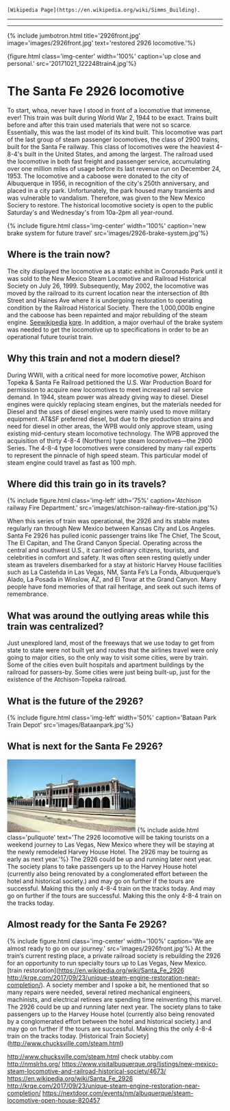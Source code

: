     [Wikipedia Page](https://en.wikipedia.org/wiki/Simms_Building).



---
---
{% include jumbotron.html
title='2926front.jpg'
image='images/2926front.jpg'
text='restored 2926 locomotive.'%} 


{figure.html
  class='img-center'
  width='100%'
  caption='up close and personal.'
  src='20171021_122248train4.jpg'%}
# The Santa Fe 2926 locomotive
To start, whoa, never have I stood in front of a locomotive that immense, ever! This train was built during World War 2, 1944 to be exact. Trains built before and after this train used materials that were not so scarce. Essentially,  this was the last model of its kind built. This locomotive was part of the last group of steam passenger locomotives, the class of 2900 trains, built for the Santa Fe railway. This class of locomotives were the heaviest 4-8-4's built in the United States, and among the largest. The railroad used the locomotive in both fast freight and passenger service, accumulating over one million miles of usage before its last revenue run on December 24, 1953. The locomotive and a caboose were donated to the city of Albuquerque in 1956, in recognition of the city's 250th anniversary, and placed in a city park. Unfortunately, the park housed many transients and was vulnerable to vandalism. Therefore, was given to the New Mexico Sociery to restore. The historical locomotive society is open to the public Saturday's and Wednesday's from 10a-2pm all year-round.

{% include figure.html
 class='img-center'
  width='100%'
  caption='new brake system for future travel'
  src='images/2926-brake-system.jpg'%}
## Where is the train now?
The city displayed the locomotive as a static exhibit in Coronado Park until it was sold to the New Mexico Steam Locomotive and Railroad Historical Society on July 26, 1999. Subsequently, May 2002, the locomotive was moved by the railroad to its current location near the intersection of 8th Street and Haines Ave where it is undergoing restoration to operating condition by the Railroad Historical Society. There the 1,000,000lb engine and the caboose has been repainted and major rebuilding of the steam engine. [Seewikipedia](https://en.wikipedia.org/wiki/Santa_Fe_2926)
[kqre](http://krqe.com/2017/09/23/unique-steam-engine-restoration-near-completion/). 
In addition, a major overhaul of the brake system was needed to get the locomotive up to specifications in order to be an operational future tourist train.

## Why this train and not a modern diesel?
During WWII, with a critical need for more locomotive power, Atchison Topeka & Santa Fe Railroad  petitioned the U.S. War Production Board for permission to acquire new locomotives to meet increased rail service demand.  In 1944, steam power was already giving way to diesel.  Diesel  engines were quickly replacing steam engines, but the materials needed for Diesel and the uses of diesel engines were mainly used to move military equipment. AT&SF preferred diesel, but due to the production strains and need for diesel in other areas, the WPB would only approve steam, using existing mid-century steam locomotive technology.  The WPB approved the acquisition of thirty 4-8-4 (Northern) type steam locomotives—the 2900 Series.  The 4-8-4 type locomotives were considered by many rail experts to represent the pinnacle of high speed steam.  This particular model of steam engine could travel as fast as 100 mph.
## Where did this train go in its travels?
{% include figure.html
class='img-left'
idth='75%'
caption='Atchison railway Fire Department.'
src='images/atchison-railway-fire-station.jpg'%}

When this series of train was operational, the 2926 and its stable mates regularly ran through New Mexico between Kansas City and Los Angeles. Santa Fe 2926 has pulled iconic passenger trains like The Chief, The Scout, The El Capitan, and The Grand Canyon Special.  Operating across the central and southwest U.S., it carried ordinary citizens, tourists, and celebrities in comfort and safety.  It was often seen resting quietly under steam as travelers disembarked for a stay at historic Harvey House facilities such as La Casteñda in Las Vegas, NM, Santa Fe’s La Fonda, Albuquerque’s Alado, La Posada in Winslow, AZ, and El Tovar at the Grand Canyon.   Many people have fond memories of that rail heritage, and seek out such items of remembrance.  

## What was around the outlying areas while this train was centralized?
Just unexplored land, most of the freeways that we use today to get from state to state were not built yet and routes that the airlines travel were only going to major cities, so the only way to visit some cities, were by train. Some of the cities even built hospitals and apartment buildings by the railroad for passers-by. Some cities were just being built-up, just for the existence of the Atchison-Topeka railroad.
## What is the future of the 2926?
{% include figure.html
class='img-left'
width='50%'
caption='Bataan Park Train Depot'
src='images/Bataanpark.jpg'%}

## What is next for the Santa Fe 2926?
![HarveyHouse](images/harveyhouse-LV-NM.jpg)
{% include aside.html
  class='pullquote'
  text='The 2926 locomotive will be taking tourists on a weekend journey to Las Vegas, New Mexico where they will be staying at the newly remodeled Harvey House Hotel. The 2926 may be touirng as early as next year.'%}
The 2926 could be up and running later next year. The society plans to take passengers up to the Harvey House hotel (currently also being renovated by a conglomerated effort between the hotel and historical society.) and may go on further if the tours are successful. Making this the only 4-8-4 train on the tracks today. And may go on further if the tours are successful. Making this the only 4-8-4 train on the tracks today.
 
## Almost ready for the Santa Fe 2926?
{% include figure.html
  class='img-center'
  width='100%'
  caption='We are almost ready to go on our journey.'
  src='images/2926front.jpg'%}
At the train’s current resting place, a private railroad society is rebuilding the 2926 for an opportunity to run specialty tours up to Las Vegas, New Mexico. [train restoration](https://en.wikipedia.org/wiki/Santa_Fe_2926 http://krqe.com/2017/09/23/unique-steam-engine-restoration-near-completion/). A society member and I spoke a bit, he mentioned that so many repairs were needed, several retired mechanical engineers, machinists, and electrical retirees are spending time reinventing this marvel. The 2926 could be up and running later next year. The society plans to take passengers up to the Harvey House hotel (currently also being renovated by a conglomerated effort between the hotel and historical society.) and may go on further if the tours are successful. Making this the only 4-8-4 train on the tracks today. [Historical Train Society] (http://www.chucksville.com/steam.html) 

http://www.chucksville.com/steam.html
check utabby.com
http://nmslrhs.org/
https://www.visitalbuquerque.org/listings/new-mexico-steam-locomotive-and-railroad-historical-society/4673/
https://en.wikipedia.org/wiki/Santa_Fe_2926
http://krqe.com/2017/09/23/unique-steam-engine-restoration-near-completion/
https://nextdoor.com/events/nm/albuquerque/steam-locomotive-open-house-820457
